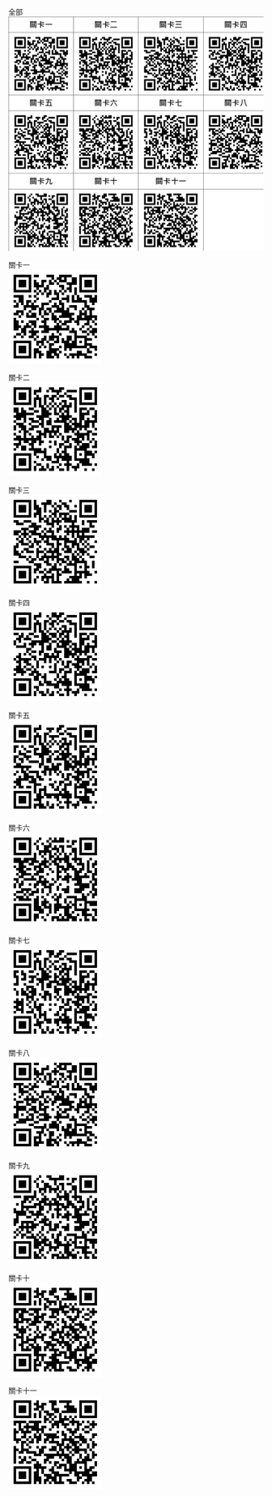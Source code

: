 全部<br>
![Alt text](https://github.com/HuskyHsu/QRcode_check/blob/master/QRcode/all.png?raw=true)

關卡一<br>
![Alt text](https://github.com/HuskyHsu/QRcode_check/blob/master/QRcode/1.png?raw=true)

關卡二<br>
![Alt text](https://github.com/HuskyHsu/QRcode_check/blob/master/QRcode/2.png?raw=true)

關卡三<br>
![Alt text](https://github.com/HuskyHsu/QRcode_check/blob/master/QRcode/3.png?raw=true)

關卡四<br>
![Alt text](https://github.com/HuskyHsu/QRcode_check/blob/master/QRcode/4.png?raw=true)

關卡五<br>
![Alt text](https://github.com/HuskyHsu/QRcode_check/blob/master/QRcode/5.png?raw=true)

關卡六<br>
![Alt text](https://github.com/HuskyHsu/QRcode_check/blob/master/QRcode/6.png?raw=true)

關卡七<br>
![Alt text](https://github.com/HuskyHsu/QRcode_check/blob/master/QRcode/7.png?raw=true)

關卡八<br>
![Alt text](https://github.com/HuskyHsu/QRcode_check/blob/master/QRcode/8.png?raw=true)

關卡九<br>
![Alt text](https://github.com/HuskyHsu/QRcode_check/blob/master/QRcode/9.png?raw=true)

關卡十<br>
![Alt text](https://github.com/HuskyHsu/QRcode_check/blob/master/QRcode/10.png?raw=true)

關卡十一<br>
![Alt text](https://github.com/HuskyHsu/QRcode_check/blob/master/QRcode/11.png?raw=true)